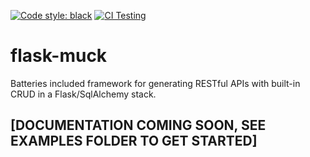 [![Code style: black](https://img.shields.io/badge/code%20style-black-000000.svg)](https://github.com/psf/black)
[![CI Testing](https://github.com/dtiesling/flask-muck/actions/workflows/test.yml/badge.svg?branch=main)](https://github.com/dtiesling/flask-muck/actions/workflows/test.yml)

# flask-muck
Batteries included framework for generating RESTful APIs with built-in CRUD in a Flask/SqlAlchemy stack.

## [DOCUMENTATION COMING SOON, SEE EXAMPLES FOLDER TO GET STARTED]
